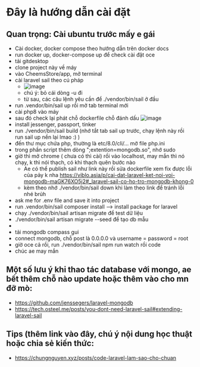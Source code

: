 # Đây là hướng dẫn cài đặt

## Quan trọng: Cài ubuntu trước mấy e gái

- Cài docker, docker compose theo hướng dẫn trên docker docs
- run docker up, docker-compose up để check cài đặt oce
- tải gitdesktop
- clone project này về máy
- vào CheemsStore/app, mở terminal
- cài laravel sail theo cú pháp
  + ![image](https://user-images.githubusercontent.com/71328121/139443708-163918f9-1989-4893-be19-be68b49ca32a.png)
  + chú ý: bỏ cái dòng -u đi
  + từ sau, các câu lệnh yêu cần để ./vendor/bin/sail  ở đầu
- run .vendor/bin/sail up rồi mở tab terminal mới
- cài php8 vào máy
- sau đó check lại phát chỗ dockerfile chỗ đánh dấu
  ![image](https://user-images.githubusercontent.com/71328121/139451660-a43be4e2-72ec-4fae-b025-6dcd5cb54ce1.png)
- install jessenger, passport, tinker
- run ./vendor/bin/sail build (nhớ tắt tab sail up trước, chạy lệnh này rồi run sail up nền lại lmao :) )
- đến thư mục chứa php, thường là etc/8.0/cli/... mở file php.ini
- trong phần script thêm dòng ";extention=mongodb.so", nhớ sudo
- giờ thì mở chrome ( chưa có thì cài) rồi vào localhost, may mắn thì nó chạy, k thì nói thạch, có khi thạch quên bước nào 
  + Ae có thể publish sail như link này rồi sửa dockerfile xem fix được lỗi của pảy k nha 
      https://viblo.asia/p/cai-dat-laravel-ket-noi-voi-mongodb-maGK76XO5j2#_laravel-sail-co-ho-tro-mongodb-khong-0
  + kèm theo nhớ ./vendor/bin/sail down khi làm theo link để tránh lỗi nhé brủh
- ask me for .env file and save it into project
- run .vendor/bin/sail composer install --> install package for laravel
- chạy ./vendor/bin/sail artisan migrate để test dữ liệu
- ./vendor/bin/sail artisan migrate --seed để tạo db mẫu
- 
- tải mongodb compass gui
- connect mongodb, chỗ post là 0.0.0.0 và username = password = root
- giờ oce cả rồi, run ./vendor/bin/sail npm run watch rồi code
- chúc ae may mắn
## Một số lưu ý khi thao tác database với mongo, ae bết thêm chỗ nào update hoặc thêm vào cho mn đỡ mò:
- https://github.com/jenssegers/laravel-mongodb
- https://tech.osteel.me/posts/you-dont-need-laravel-sail#extending-laravel-sail
## Tips (thêm link vào đây, chú ý nội dung học thuật hoặc chia sẻ kiến thức:
- https://chungnguyen.xyz/posts/code-laravel-lam-sao-cho-chuan
